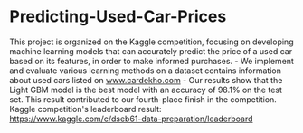 # Predicting-Used-Car-Prices
This project is organized on the Kaggle competition, focusing on developing machine learning models that can accurately predict the price of a used car based on its features, in order to make informed purchases. - We implement and evaluate various learning methods on a dataset contains information about used cars listed on www.cardekho.com - Our results show that the Light GBM model is the best model with an accuracy of 98.1% on the test set. This result contributed to our fourth-place finish in the competition.
Kaggle competition's leaderboard result: https://www.kaggle.com/c/dseb61-data-preparation/leaderboard
